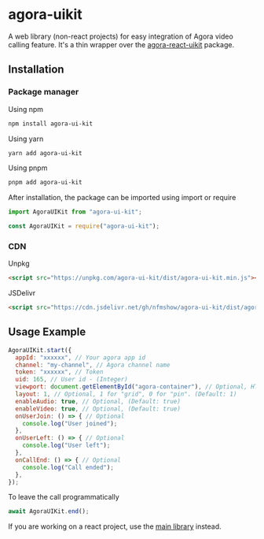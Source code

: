 # agora-uikit
A web library (non-react projects) for easy integration of Agora video calling feature. It's a thin wrapper over the [agora-react-uikit](https://www.npmjs.com/package/agora-react-uikit) package.

## Installation
### Package manager
Using npm
```bash
npm install agora-ui-kit
```
Using yarn
```bash
yarn add agora-ui-kit
```
Using pnpm
```bash
pnpm add agora-ui-kit
```
After installation, the package can be imported using import or require
```js
import AgoraUIKit from "agora-ui-kit";
```
```js
const AgoraUIKit = require("agora-ui-kit");
```
### CDN
Unpkg
```html
<script src="https://unpkg.com/agora-ui-kit/dist/agora-ui-kit.min.js"></script>
```
JSDelivr
```html
<script src="https://cdn.jsdelivr.net/gh/nfmshow/agora-ui-kit/dist/agora-ui-kit.min.js"></script>
```
## Usage Example
```js
AgoraUIKit.start({
  appId: "xxxxxx", // Your agora app id
  channel: "my-channel", // Agora channel name
  token: "xxxxxx", // Token 
  uid: 165, // User id - (Integer)
  viewport: document.getElementById("agora-container"), // Optional, HTML Element
  layout: 1, // Optional, 1 for "grid", 0 for "pin". (Default: 1)
  enableAudio: true, // Optional, (Default: true)
  enableVideo: true, // Optional, (Default: true)
  onUserJoin: () => { // Optional
    console.log("User joined");
  }, 
  onUserLeft: () => { // Optional
    console.log("User left");
  }, 
  onCallEnd: () => { // Optional
    console.log("Call ended");
  }, 
});
```
To leave the call programmatically 
```js
await AgoraUIKit.end();
```

If you are working on a react project, use the [main library](https://www.npmjs.com/package/agora-react-uikit) instead.